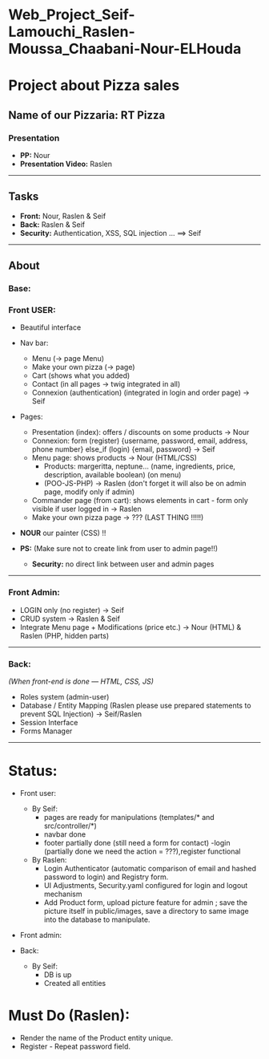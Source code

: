 # Web_Project_Seif-Lamouchi_Raslen-Moussa_Chaabani-Nour-ELHouda

# Project about Pizza sales

## Name of our Pizzaria: RT Pizza

### Presentation
- **PP:** Nour  
- **Presentation Video:** Raslen

---

## Tasks

- **Front:** Nour, Raslen & Seif  
- **Back:** Raslen & Seif  
- **Security:** Authentication, XSS, SQL injection ... ==> Seif

---

## About

### Base:

### Front USER:

- Beautiful interface
- Nav bar:  
  - Menu (→ page Menu)  
  - Make your own pizza (→ page)  
  - Cart (shows what you added)  
  - Contact (in all pages → twig integrated in all)  
  - Connexion (authentication) (integrated in login and order page) → Seif

- Pages:  
  - Presentation (index): offers / discounts on some products → Nour  
  - Connexion: form (register) {username, password, email, address, phone number} else_if (login) {email, password} → Seif  
  - Menu page: shows products → Nour (HTML/CSS)  
    - Products: margeritta, neptune... (name, ingredients, price, description, available boolean) (on menu)  
    - (POO-JS-PHP) → Raslen (don't forget it will also be on admin page, modify only if admin)  
  - Commander page (from cart): shows elements in cart - form only visible if user logged in → Raslen  
  - Make your own pizza page → ??? (LAST THING !!!!!)  

- **NOUR** our painter (CSS) !!

- **PS:** (Make sure not to create link from user to admin page!!)  
  - **Security:** no direct link between user and admin pages

---

### Front Admin:

- LOGIN only (no register) → Seif  
- CRUD system → Raslen & Seif  
- Integrate Menu page + Modifications (price etc.) → Nour (HTML) & Raslen (PHP, hidden parts)  

---

### Back:

*(When front-end is done — HTML, CSS, JS)*

- Roles system (admin-user)  
- Database / Entity Mapping (Raslen please use prepared statements to prevent SQL Injection) -> Seif/Raslen 
- Session Interface  
- Forms Manager 

---

# Status:

- Front user: 
    * By Seif:
        - pages are ready for manipulations (templates/* and src/controller/*)
        - navbar done
        - footer partially done (still need a form for contact)
        -login (partially done we need the action = ???),register functional
    * By Raslen:
        - Login Authenticator (automatic comparison of email and hashed password to login) and Registry form.
        - UI Adjustments, Security.yaml configured for login and logout mechanism
        - Add Product form, upload picture feature for admin ; save the picture itself in public/images, save a directory to same image into the database to manipulate.
- Front admin: 

- Back:
    * By Seif:
        - DB is up 
        - Created all entities

# Must Do (Raslen): 
- Render the name of the Product entity unique.
- Register - Repeat password field.